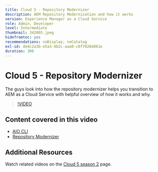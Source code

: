 ```yaml
---
title: Cloud 5 - Repository Modernizer
description: AEM Repository Modernization and how it works
version: Experience Manager as a Cloud Service
role: Admin, Developer
level: Intermediate
thumbnail: 342865.jpeg
hidefromtoc: yes
recommendations: noDisplay, noCatalog
exl-id: de4c2a3b-e5a3-4b2c-aaa0-c0f7028dd61e
duration: 306
---
```

# Cloud 5 - Repository Modernizer

The guys look into how the repository modernizer helps you transition to AEM as a Cloud Service with helpful overview of how it works and why.

>[!VIDEO](https://video.tv.adobe.com/v/342865?quality=12&learn=on)

## Content covered in this video

+ [AIO CLI](https://github.com/adobe/aio-cli-plugin-aem-cloud-service-migration)
+ [Repository Modernizer](https://github.com/adobe/aem-cloud-service-source-migration/tree/master/packages/repository-modernizer)

## Additional Resources

Watch related videos on the [Cloud 5 season 2](../cloud5-season-2.md) page.
